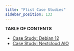 ```yaml
---
title: "Flist Case Studies"
sidebar_position: 133
---
```




**TABLE OF CONTENTS**

- [Case Study: Debian 12](./flist_debian_case_study.md)
- [Case Study: Nextcloud AIO](./flist_nextcloud_case_study.md)
